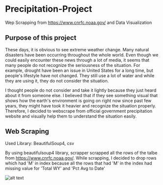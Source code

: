 # Precipitation-Project

 Wep Scrapping from https://www.cnrfc.noaa.gov/ and Data Visualization

## Purpose of this project
These days, it is obvious to see extreme weather change. Many natural disasters have been occurring throughout the whole world. Even though we could easily encounter these news through a lot of media, it seems that many people do not recognize the seriousness of the situation. For example, drought have been an issue in United States for a long time, but people's lifestyle have not changed. They still use a lot of water and while they are using it, they do not consider the situation. 

I thought people do not consider and take it lightly because they just heard about it from someone else. I believed that if they see something visual that shows how the earth's environment is going on right now since past few years, they might have took it heavier and recognize the situation properly. Therefore, I decided to webscrape from official government precipitation website and visually help them to understand the situation easily.

## Web Scraping

 Used Library: BeautifulSoup4, csv

 By using beautifulsoup4 library, scrapper scrapped all the rows of the talbe from https://www.cnrfc.noaa.gov/. While scrapping, I decided to drop rows which had 'M' in index because all the rows that had 'M' in the index had missing value for 'Total WY' and 'Pct Avg to Date'

![alt text](C:\Users\lim95\Documents\GitHub\precipitation-project\total_precip.png)

